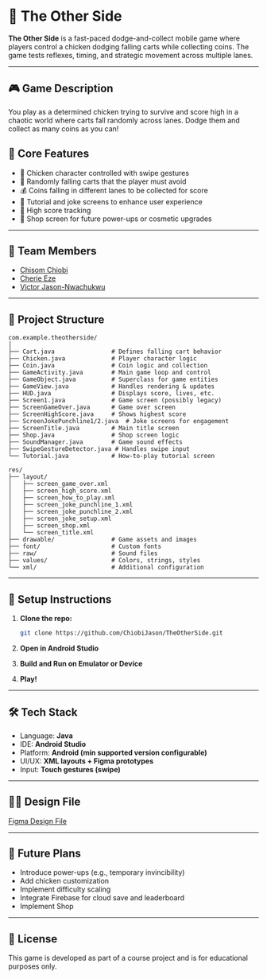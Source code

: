 # 🐣 The Other Side

**The Other Side** is a fast-paced dodge-and-collect mobile game where players control a chicken dodging falling carts while collecting coins. The game tests reflexes, timing, and strategic movement across multiple lanes.

---

## 🎮 Game Description

You play as a determined chicken trying to survive and score high in a chaotic world where carts fall randomly across lanes. Dodge them and collect as many coins as you can!

## 🔑 Core Features

- 🐔 Chicken character controlled with swipe gestures
- 🚧 Randomly falling carts that the player must avoid
- 💰 Coins falling in different lanes to be collected for score
- 🧠 Tutorial and joke screens to enhance user experience
- 💾 High score tracking
- 🛒 Shop screen for future power-ups or cosmetic upgrades

---

## 👥 Team Members

- [Chisom Chiobi](https://github.com/ChiobiJason)
- [Cherie Eze](https://github.com/cherieeze)
- [Victor Jason-Nwachukwu](https://github.com/jaxonsxx)

---

## 📁 Project Structure

```
com.example.theotherside/
│
├── Cart.java                # Defines falling cart behavior
├── Chicken.java             # Player character logic
├── Coin.java                # Coin logic and collection
├── GameActivity.java        # Main game loop and control
├── GameObject.java          # Superclass for game entities
├── GameView.java            # Handles rendering & updates
├── HUD.java                 # Displays score, lives, etc.
├── Screen1.java             # Game screen (possibly legacy)
├── ScreenGameOver.java      # Game over screen
├── ScreenHighScore.java     # Shows highest score
├── ScreenJokePunchline1/2.java  # Joke screens for engagement
├── ScreenTitle.java         # Main title screen
├── Shop.java                # Shop screen logic
├── SoundManager.java        # Game sound effects
├── SwipeGestureDetector.java # Handles swipe input
└── Tutorial.java            # How-to-play tutorial screen

res/
├── layout/
│   ├── screen_game_over.xml
│   ├── screen_high_score.xml
│   ├── screen_how_to_play.xml
│   ├── screen_joke_punchline_1.xml
│   ├── screen_joke_punchline_2.xml
│   ├── screen_joke_setup.xml
│   ├── screen_shop.xml
│   └── screen_title.xml
├── drawable/                # Game assets and images
├── font/                    # Custom fonts
├── raw/                     # Sound files
├── values/                  # Colors, strings, styles
└── xml/                     # Additional configuration
```

---

## 🔧 Setup Instructions

1. **Clone the repo:**
   ```bash
   git clone https://github.com/ChiobiJason/TheOtherSide.git
   ```

2. **Open in Android Studio**

3. **Build and Run on Emulator or Device**

4. **Play!**

---

## 🛠 Tech Stack

- Language: **Java**
- IDE: **Android Studio**
- Platform: **Android (min supported version configurable)**
- UI/UX: **XML layouts + Figma prototypes**
- Input: **Touch gestures (swipe)**

---

## 🧑‍🎨 Design File

[Figma Design File](https://www.figma.com/design/cSiCp7Lri3HcPnQKwbGGIg/The-Other-Side?node-id=0-1&t=Zh2rSxcid5ejz7h3-1)

---

## 🚧 Future Plans

- Introduce power-ups (e.g., temporary invincibility)
- Add chicken customization
- Implement difficulty scaling
- Integrate Firebase for cloud save and leaderboard
- Implement Shop

---

## 📃 License

This game is developed as part of a course project and is for educational purposes only.